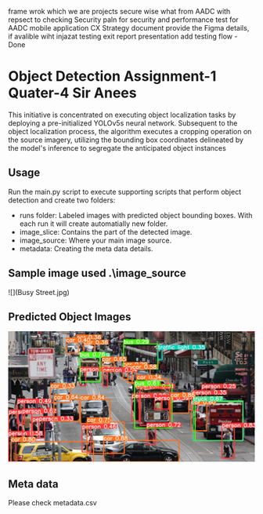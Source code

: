 frame wrok which we are projects
secure wise what from AADC with repsect to checking Security
paln for security and performance test for AADC mobile application
CX Strategy document provide the Figma details, if avalible wiht injazat
testing exit report presentation add testing flow - Done


# Object Detection Assignment-1 Quater-4 Sir Anees
This initiative is concentrated on executing object localization tasks by deploying a pre-initialized YOLOv5s neural network. Subsequent to the object localization process, the algorithm executes a cropping operation on the source imagery, utilizing the bounding box coordinates delineated by the model's inference to segregate the anticipated object instances


## Usage
Run the main.py script to execute supporting scripts that perform object detection and create two folders:

- runs folder: Labeled images with predicted object bounding boxes. With each run it will create automatially new folder.
- image_slice: Contains the part of the detected image.
- image_source: Where your main image source.
- metadata: Creating the meta data details.


## Sample image used .\image_source
![](Busy Street.jpg)

## Predicted Object Images

![](runs/detect/exp2/image0.jpg)

## Meta data 
Please check metadata.csv
